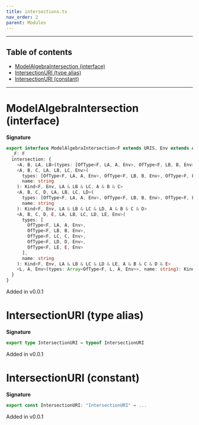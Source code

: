 ```yaml
---
title: intersections.ts
nav_order: 2
parent: Modules
---
```


---

<h2 class="text-delta">Table of contents</h2>

- [ModelAlgebraIntersection (interface)](#modelalgebraintersection-interface)
- [IntersectionURI (type alias)](#intersectionuri-type-alias)
- [IntersectionURI (constant)](#intersectionuri-constant)

---

# ModelAlgebraIntersection (interface)

**Signature**

```ts
export interface ModelAlgebraIntersection<F extends URIS, Env extends AnyEnv> {
  _F: F
  intersection: {
    <A, B, LA, LB>(types: [OfType<F, LA, A, Env>, OfType<F, LB, B, Env>], name: string): Kind<F, Env, LA & LB, A & B>
    <A, B, C, LA, LB, LC, Env>(
      types: [OfType<F, LA, A, Env>, OfType<F, LB, B, Env>, OfType<F, LC, C, Env>],
      name: string
    ): Kind<F, Env, LA & LB & LC, A & B & C>
    <A, B, C, D, LA, LB, LC, LD>(
      types: [OfType<F, LA, A, Env>, OfType<F, LB, B, Env>, OfType<F, LC, C, Env>, OfType<F, LD, D, Env>],
      name: string
    ): Kind<F, Env, LA & LB & LC & LD, A & B & C & D>
    <A, B, C, D, E, LA, LB, LC, LD, LE, Env>(
      types: [
        OfType<F, LA, A, Env>,
        OfType<F, LB, B, Env>,
        OfType<F, LC, C, Env>,
        OfType<F, LD, D, Env>,
        OfType<F, LE, E, Env>
      ],
      name: string
    ): Kind<F, Env, LA & LB & LC & LD & LE, A & B & C & D & E>
    <L, A, Env>(types: Array<OfType<F, L, A, Env>>, name: string): Kind<F, Env, Array<L>, Array<A>>
  }
}
```

Added in v0.0.1

# IntersectionURI (type alias)

**Signature**

```ts
export type IntersectionURI = typeof IntersectionURI
```

Added in v0.0.1

# IntersectionURI (constant)

**Signature**

```ts
export const IntersectionURI: "IntersectionURI" = ...
```

Added in v0.0.1
